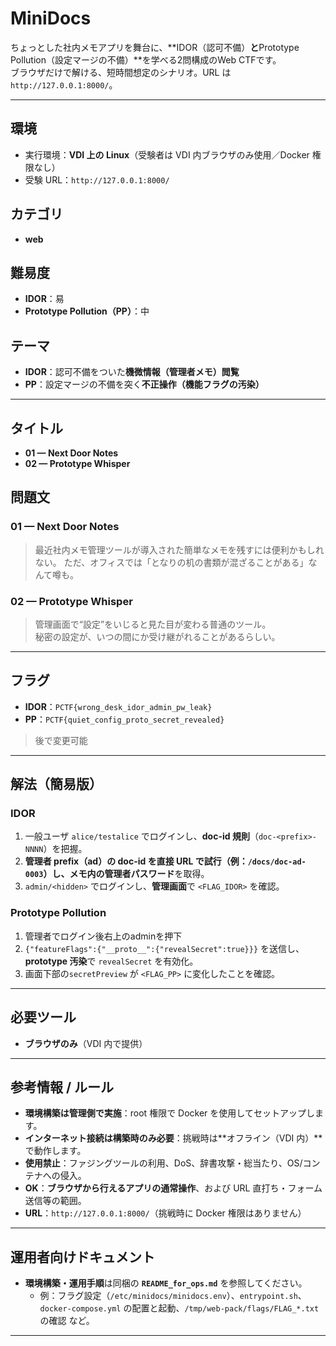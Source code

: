 # MiniDocs

ちょっとした社内メモアプリを舞台に、**IDOR（認可不備）**と**Prototype Pollution（設定マージの不備）**を学べる2問構成のWeb CTFです。  
ブラウザだけで解ける、短時間想定のシナリオ。URL は `http://127.0.0.1:8000/`。

---

## 環境
- 実行環境：**VDI 上の Linux**（受験者は VDI 内ブラウザのみ使用／Docker 権限なし）
- 受験 URL：`http://127.0.0.1:8000/`

## カテゴリ
- **web**

## 難易度
- **IDOR**：易
- **Prototype Pollution（PP）**：中

## テーマ
- **IDOR**：認可不備をついた**機微情報（管理者メモ）閲覧**
- **PP**：設定マージの不備を突く**不正操作（機能フラグの汚染）**

---

## タイトル
- **01 — Next Door Notes**
- **02 — Prototype Whisper**

## 問題文
### 01 — Next Door Notes
> 最近社内メモ管理ツールが導入された簡単なメモを残すには便利かもしれない。
> ただ、オフィスでは「となりの机の書類が混ざることがある」なんて噂も。

### 02 — Prototype Whisper
> 管理画面で“設定”をいじると見た目が変わる普通のツール。  
> 秘密の設定が、いつの間にか受け継がれることがあるらしい。

---

## フラグ
- **IDOR**：`PCTF{wrong_desk_idor_admin_pw_leak}`
- **PP**：`PCTF{quiet_config_proto_secret_revealed}`
> 後で変更可能

---

## 解法（簡易版）
### IDOR
1. 一般ユーザ `alice/testalice` でログインし、**doc-id 規則**（`doc-<prefix>-NNNN`）を把握。  
2. **管理者 prefix（ad）**の doc-id を直接 URL で試行（例：`/docs/doc-ad-0003`）し、メモ内の**管理者パスワード**を取得。  
3. `admin/<hidden>` でログインし、**管理画面**で `<FLAG_IDOR>` を確認。

### Prototype Pollution
1. 管理者でログイン後右上のadminを押下 
2. `{"featureFlags":{"__proto__":{"revealSecret":true}}}` を送信し、**prototype 汚染**で `revealSecret` を有効化。  
3. 画面下部の`secretPreview` が `<FLAG_PP>` に変化したことを確認。

---

## 必要ツール
- **ブラウザのみ**（VDI 内で提供）

---

## 参考情報 / ルール
- **環境構築は管理側で実施**：root 権限で Docker を使用してセットアップします。  
- **インターネット接続は構築時のみ必要**：挑戦時は**オフライン（VDI 内）**で動作します。  
- **使用禁止**：ファジングツールの利用、DoS、辞書攻撃・総当たり、OS/コンテナへの侵入。  
- **OK**：**ブラウザから行えるアプリの通常操作**、および URL 直打ち・フォーム送信等の範囲。  
- **URL**：`http://127.0.0.1:8000/`（挑戦時に Docker 権限はありません）

---

## 運用者向けドキュメント
- **環境構築・運用手順**は同梱の **`README_for_ops.md`** を参照してください。  
  - 例：フラグ設定（`/etc/minidocs/minidocs.env`）、`entrypoint.sh`、`docker-compose.yml` の配置と起動、`/tmp/web-pack/flags/FLAG_*.txt` の確認 など。

---
